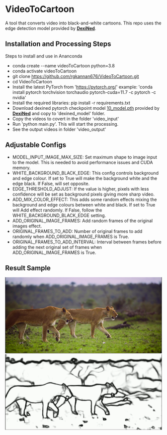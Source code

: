 # VideoToCartoon

A tool that converts video into black-and-white cartoons. This repo uses the edge detection model provided by **[DexiNed](https://github.com/xavysp/DexiNed)**. 


## Installation and Processing Steps

Steps to install and use in Ananconda
- conda create --name videoToCartoon python=3.8
- conda activate videoToCartoon
- git clone https://github.com/rgkannan676/VideoToCartoon.git
- cd VideoToCartoon
- Install the latest PyTorch from 'https://pytorch.org/' example: 'conda install pytorch torchvision torchaudio pytorch-cuda=11.7 -c pytorch -c nvidia'
- Install the required libraries: pip install -r requirements.txt
- Download dexined pytorch checkpoint model [10_model.pth](https://drive.google.com/file/d/1V56vGTsu7GYiQouCIKvTWl5UKCZ6yCNu/view?usp=sharing) provided by **[DexiNed](https://github.com/xavysp/DexiNed)**  and copy to 'dexined_model' folder. 
- Copy the videos to covert in the folder 'video_input'
- Run 'python main.py'. This will start the processing.
- See the output videos in folder 'video_output'

## Adjustable Configs
- MODEL_INPUT_IMAGE_MAX_SIZE: Set maximum shape to image input to the model. This is needed to avoid performance issues and CUDA memory.
- WHITE_BACKGROUND_BLACK_EDGE: This config controls background and edge colour. If set to True will make the background white and the edge black. If False, will set opposite.
- EDGE_THRESHOLD_ADJUST: If the value is higher, pixels with less confidence will be set as background pixels giving more sharp video.
- ADD_MIX_COLOR_EFFECT: This adds some random effects mixing the background and edge colours between white and black.  If set to True will Add effect randomly. If False, follow the WHITE_BACKGROUND_BLACK_EDGE setting.
- ADD_ORIGINAL_IMAGE_FRAMES: Add random frames of the original images effect.
- ORIGINAL_FRAMES_TO_ADD: Number of original frames to add randomly when ADD_ORIGINAL_IMAGE_FRAMES is True.
- ORIGINAL_FRAMES_TO_ADD_INTERVAL: Interval between frames before adding the next original set of frames when ADD_ORIGINAL_IMAGE_FRAMES is True.

## Result Sample
![Original](samples/original.PNG?raw=true "Original")
![Result](samples/result.PNG?raw=true "Result")
